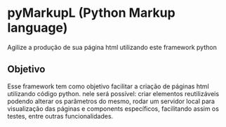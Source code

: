 # pyMarkupL (Python Markup language)
Agilize a produção de sua página html utilizando este framework python

## Objetivo
Esse framework tem como objetivo facilitar a criação de páginas html utilizando código python. nele será possível: criar elementos reutilizáveis podendo alterar os parâmetros do mesmo, rodar um servidor local para visualização das páginas e components específicos, facilitando assim os testes, entre outras funcionalidades.
